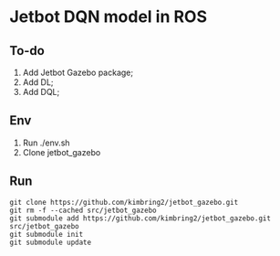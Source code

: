 # Jetbot DQN model in ROS

## To-do
1. Add Jetbot Gazebo package;
2. Add DL;
3. Add DQL;

## Env
1. Run ./env.sh
2. Clone jetbot_gazebo

## Run
    git clone https://github.com/kimbring2/jetbot_gazebo.git
    git rm -f --cached src/jetbot_gazebo
    git submodule add https://github.com/kimbring2/jetbot_gazebo.git src/jetbot_gazebo
    git submodule init
    git submodule update
